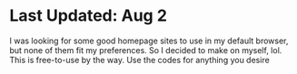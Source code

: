 # Last Updated: Aug 2
<p>I was looking for some good homepage sites to use in my default browser, but none of them fit my preferences. So I decided to make on myself, lol. This is free-to-use by the way. Use the codes for anything you desire</p>
